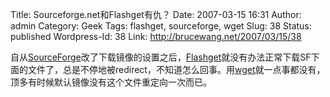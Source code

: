 Title: Sourceforge.net和Flashget有仇？
Date: 2007-03-15 16:31
Author: admin
Category: Geek
Tags: flashget, sourceforge, wget
Slug: 38
Status: published
Wordpress-Id: 38
Link: http://brucewang.net/2007/03/15/38

自从[SourceForge](http://sourceforge.net)改了下载镜像的设置之后，[Flashget](http://www.flashget.com/)就没有办法正常下载SF下面的文件了，总是不停地被redirect，不知道怎么回事。用[wget](http://www.gnu.org/software/wget/)就一点事都没有，顶多有时候默认镜像没有这个文件重定向一次而已。
